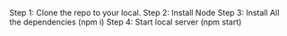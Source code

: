 Step 1: Clone the repo to your local.
Step 2: Install Node
Step 3: Install All the dependencies (npm i)
Step 4: Start local server (npm start)
